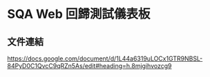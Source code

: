 # SQA Web 回歸測試儀表板
## 文件連結
<https://docs.google.com/document/d/1L44a6319uLOCx1GTR9NBSL-84PyD0C1QvcC9qRZn5As/edit#heading=h.8mjgihvozcg9>